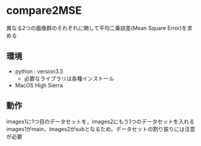 # compare2MSE
異なる2つの画像群のそれぞれに関して平均二乗誤差(Mean Square Error)を求める

## 環境
- python : version3.5
  - 必要なライブラリは各種インストール
- MacOS High Sierra

## 動作
images1に1つ目のデータセットを，images2にもう1つのデータセットを入れる  
images1がmain，images2がsubとなるため，データセットの割り振りには注意が必要
